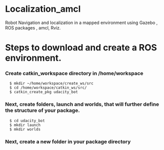 # Localization_amcl
Robot Navigation and localization in a mapped environment using Gazebo , ROS packages , amcl, Rviz. 

# Steps to download and create a ROS environment.

### Create catkin_workspace directory in /home/workspace
      $ mkdir ~/home/workspace/create_ws/src
      $ cd /home/workspace/catkin_ws/src/
      $ catkin_create_pkg udacity_bot
### Next, create folders, launch and worlds, that will further define the structure of your package.
      $ cd udacity_bot
      $ mkdir launch
      $ mkdir worlds
### Next, create a new folder in your package directory
